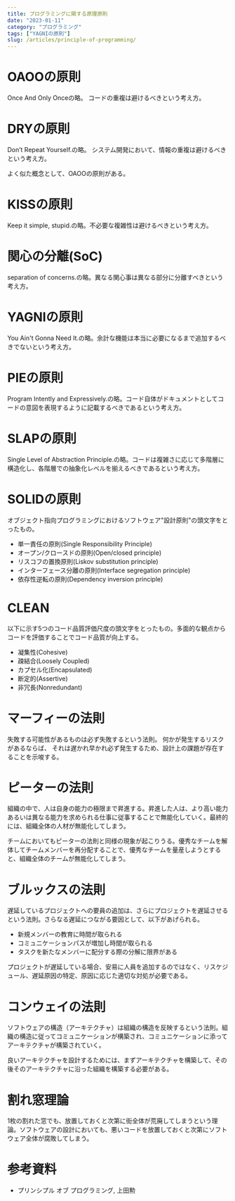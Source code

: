 ```yaml
---
title: プログラミングに関する原理原則
date: "2023-01-11"
category: "プログラミング"
tags: ["YAGNIの原則"]
slug: /articles/principle-of-programming/
---
```



# OAOOの原則
Once And Only Onceの略。 コードの重複は避けるべきという考え方。


# DRYの原則
Don’t Repeat Yourself.の略。 システム開発において、情報の重複は避けるべきという考え方。

よく似た概念として、OAOOの原則がある。


# KISSの原則
Keep it simple, stupid.の略。不必要な複雑性は避けるべきという考え方。


# 関心の分離(SoC)
separation of concerns.の略。異なる関心事は異なる部分に分離すべきという考え方。


# YAGNIの原則
You Ain't Gonna Need It.の略。余計な機能は本当に必要になるまで追加するべきでないという考え方。


# PIEの原則
Program Intently and Expressively.の略。コード自体がドキュメントとしてコードの意図を表現するように記載するべきであるという考え方。


# SLAPの原則
Single Level of Abstraction Principle.の略。コードは複雑さに応じて多階層に構造化し、各階層での抽象化レベルを揃えるべきであるという考え方。


# SOLIDの原則
オブジェクト指向プログラミングにおけるソフトウェア"設計原則"の頭文字をとったもの。

+ 単一責任の原則(Single Responsibility Principle)
+ オープン/クロースドの原則(Open/closed principle)
+ リスコフの置換原則(Liskov substitution principle)
+ インターフェース分離の原則(Interface segregation principle)
+ 依存性逆転の原則(Dependency inversion principle)


# CLEAN
以下に示す5つのコード品質評価尺度の頭文字をとったもの。多面的な観点からコードを評価することでコード品質が向上する。

+ 凝集性(Cohesive)
+ 疎結合(Loosely Coupled)
+ カプセル化(Encapsulated)
+ 断定的(Assertive)
+ 非冗長(Nonredundant)


# マーフィーの法則
失敗する可能性があるものは必ず失敗するという法則。
何かが発生するリスクがあるならば、 それは遅かれ早かれ必ず発生するため、設計上の課題が存在することを示唆する。


# ピーターの法則
組織の中で、人は自身の能力の極限まで昇進する。昇進した人は、より高い能力あるいは異なる能力を求められる仕事に従事することで無能化していく。最終的には、組織全体の人材が無能化してしまう。

チームにおいてもピーターの法則と同様の現象が起こりうる。優秀なチームを解体してチームメンバーを再分配することで、優秀なチームを量産しようとすると、組織全体のチームが無能化してしまう。


# ブルックスの法則
遅延しているプロジェクトへの要員の追加は、さらにプロジェクトを遅延させるという法則。さらなる遅延につながる要因として、以下があげられる。
+ 新規メンバーの教育に時間が取られる
+ コミュニケーションパスが増加し時間が取られる　
+ タスクを新たなメンバーに配分する際の分解に限界がある

プロジェクトが遅延している場合、安易に人員を追加するのではなく、リスケジュール、遅延原因の特定、原因に応じた適切な対処が必要である。


# コンウェイの法則
ソフトウェアの構造（アーキテクチャ）は組織の構造を反映するという法則。組織の構造に従ってコミュニケーションが構築され、コミュニケーションに添ってアーキテクチャが構築されていく。

良いアーキテクチャを設計するためには、まずアーキテクチャを構築して、その後そのアーキテクチャに沿った組織を構築する必要がある。


# 割れ窓理論
1枚の割れた窓でも、放置しておくと次第に街全体が荒廃してしまうという理論。ソフトウェアの設計においても、悪いコードを放置しておくと次第にソフトウェア全体が腐敗してしまう。


# 参考資料
+ プリンシプル オブ プログラミング, 上田勲